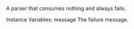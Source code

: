 A parser that consumes nothing and always fails.

Instance Variables:
	message <String>	The failure message.